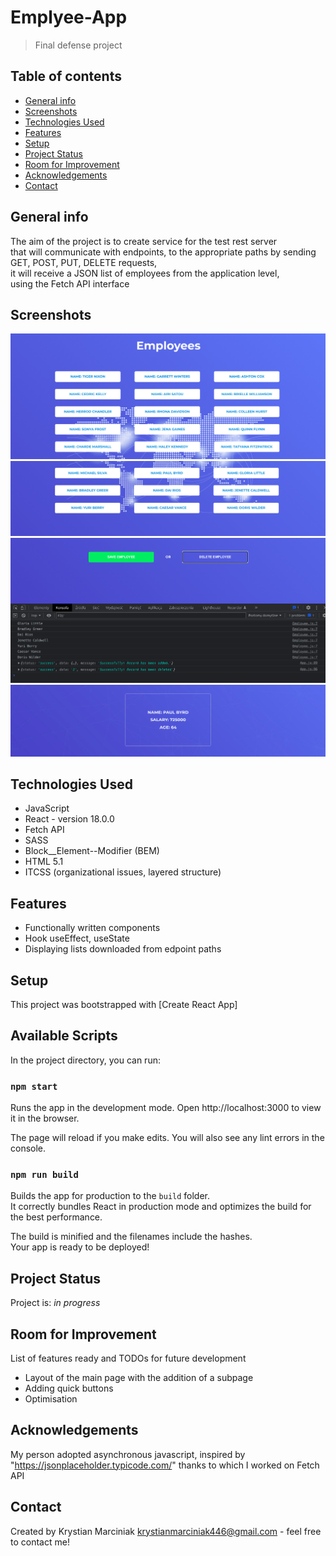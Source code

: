# Emplyee-App

> Final defense project

## Table of contents

* [General info](#general-info)
* [Screenshots](#screenshots)
* [Technologies Used](#technologies-used)
* [Features](#features)
* [Setup](#setup)
* [Project Status](#project-status)
* [Room for Improvement](#room-for-improvement)
* [Acknowledgements](#acknowledgements)
* [Contact](#contact)

## General info

The aim of the project is to create service for the test rest server <br /> 
that will communicate with endpoints, to the appropriate paths by sending GET, POST, PUT, DELETE requests, 
<br />it will receive a JSON list of employees from the application level, 
<br />using the Fetch API interface

## Screenshots

![Main Page](././src/images/main_page.png)
![Employee Handler](././src/images/employee_handler.png)
![Save-Delete Handler](././src/images/save-delete_handler.png)
![Employee](././src/images/employee.png)

## Technologies Used

- JavaScript
- React - version 18.0.0 
- Fetch API
- SASS
- Block__Element--Modifier (BEM)
- HTML 5.1
- ITCSS (organizational issues, layered structure)

## Features

- Functionally written components
- Hook useEffect, useState
- Displaying lists downloaded from edpoint paths

## Setup

This project was bootstrapped with [Create React App]

## Available Scripts

In the project directory, you can run:

### `npm start`

Runs the app in the development mode.
Open http://localhost:3000 to view it in the browser.

The page will reload if you make edits.
You will also see any lint errors in the console.

### `npm run build`

Builds the app for production to the `build` folder.\
It correctly bundles React in production mode and optimizes the build for the best performance.

The build is minified and the filenames include the hashes.\
Your app is ready to be deployed!

## Project Status

Project is: _in progress_

## Room for Improvement

List of features ready and TODOs for future development

- Layout of the main page with the addition of a subpage
- Adding quick buttons
- Optimisation


## Acknowledgements

My person adopted asynchronous javascript, inspired by "https://jsonplaceholder.typicode.com/" thanks to which I worked on Fetch API

## Contact

Created by Krystian Marciniak krystianmarciniak446@gmail.com - feel free to contact me!
